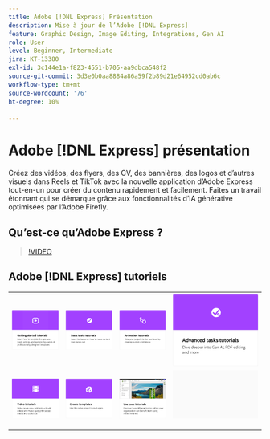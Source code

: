 ```yaml
---
title: Adobe [!DNL Express] Présentation
description: Mise à jour de l’Adobe [!DNL Express]
feature: Graphic Design, Image Editing, Integrations, Gen AI
role: User
level: Beginner, Intermediate
jira: KT-13380
exl-id: 3c144e1a-f823-4551-b705-aa9dbca548f2
source-git-commit: 3d3e0b0aa8884a86a59f2b89d21e64952cd0ab6c
workflow-type: tm+mt
source-wordcount: '76'
ht-degree: 10%

---
```


# Adobe [!DNL Express] présentation

Créez des vidéos, des flyers, des CV, des bannières, des logos et d’autres visuels dans Reels et TikTok avec la nouvelle application d’Adobe Express tout-en-un pour créer du contenu rapidement et facilement. Faites un travail étonnant qui se démarque grâce aux fonctionnalités d’IA générative optimisées par l’Adobe Firefly.

## Qu’est-ce qu’Adobe Express ?

>[!VIDEO](https://video.tv.adobe.com/v/3420225?quality=12&learn=on&hidetitle=true)

## Adobe [!DNL Express] tutoriels

<table style="table-layout:fixed">
<tr>
   <td>
      <a href="https://experienceleague.adobe.com/docs/creative-cloud-enterprise-learn/cce-learning-hub/expressoverview/expresshowto/overview-express-how-to.html?#getting-started">
         <img alt="Tutoriels de prise en main" src="assets/get-started.png" />
      </a>
   </td>
   <td>
      <a href="https://experienceleague.adobe.com/docs/creative-cloud-enterprise-learn/cce-learning-hub/expressoverview/expresshowto/overview-express-how-to.html#basic-tasks">
         <img alt="Tutoriels sur les tâches de base" src="assets/basic-tasks.png" />
      </a>
   </td>
   <td>
      <a href="https://experienceleague.adobe.com/docs/creative-cloud-enterprise-learn/cce-learning-hub/expressoverview/expresshowto/overview-express-how-to.html#animation">
         <img alt="Tutoriels d’animation" src="assets/animation.png" />
      </a>
  </td>
   <td>
      <a href="https://experienceleague.adobe.com/docs/creative-cloud-enterprise-learn/cce-learning-hub/expressoverview/expresshowto/overview-express-how-to.html#advanced-tasks">
         <img alt="Tutoriels d’animation" src="assets/advanced-tasks.png" />
      </a>
  </td>
</tr>
<tr>
   <td>
      <a href="https://experienceleague.adobe.com/docs/creative-cloud-enterprise-learn/cce-learning-hub/expressoverview/expresshowto/overview-express-how-to.html#video">
         <img alt="Didacticiels vidéo" src="assets/video.png" />
      </a>
   </td>
   <td>
      <a href="https://experienceleague.adobe.com/docs/creative-cloud-enterprise-learn/cce-learning-hub/expressoverview/expresshowto/overview-express-how-to.html#templates">
         <img alt="Didacticiels vidéo" src="assets/templates.png" />
      </a>
   </td>
  <td>
      <a href="overview-express-use-case-tutorials.md">
         <img alt="Adobe Express - tutoriels de cas d’utilisation" src="assets/use-case-tutorials.png" />
      </a>
   </td>
  <td>
    <img alt="Espaceur" src="../assets/Gray_thumbnail.png" />
    <div>
    <br>
  </td>
</tr>
</table>